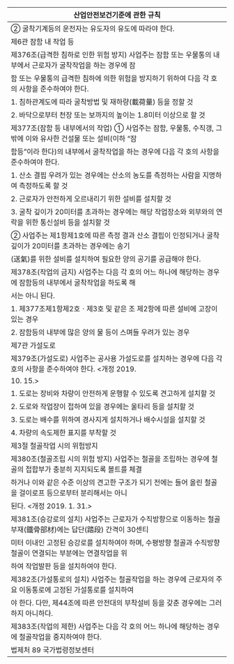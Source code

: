 | 산업안전보건기준에 관한 규칙 |
| --- |
| ② 굴착기계등의 운전자는 유도자의 유도에 따라야 한다. |
| 제6관 잠함 내 작업 등 |
| 제376조(급격한 침하로 인한 위험 방지) 사업주는 잠함 또는 우물통의 내부에서 근로자가 굴착작업을 하는 경우에 잠 |
| 함 또는 우물통의 급격한 침하에 의한 위험을 방지하기 위하여 다음 각 호의 사항을 준수하여야 한다. |
| 1. 침하관계도에 따라 굴착방법 및 재하량(載荷量) 등을 정할 것 |
| 2. 바닥으로부터 천장 또는 보까지의 높이는 1.8미터 이상으로 할 것 |
| 제377조(잠함 등 내부에서의 작업) ① 사업주는 잠함, 우물통, 수직갱, 그 밖에 이와 유사한 건설물 또는 설비(이하 “잠 |
| 함등”이라 한다)의 내부에서 굴착작업을 하는 경우에 다음 각 호의 사항을 준수하여야 한다. |
| 1. 산소 결핍 우려가 있는 경우에는 산소의 농도를 측정하는 사람을 지명하여 측정하도록 할 것 |
| 2. 근로자가 안전하게 오르내리기 위한 설비를 설치할 것 |
| 3. 굴착 깊이가 20미터를 초과하는 경우에는 해당 작업장소와 외부와의 연락을 위한 통신설비 등을 설치할 것 |
| ② 사업주는 제1항제1호에 따른 측정 결과 산소 결핍이 인정되거나 굴착 깊이가 20미터를 초과하는 경우에는 송기 |
| (送氣)를 위한 설비를 설치하여 필요한 양의 공기를 공급해야 한다. |
| 제378조(작업의 금지) 사업주는 다음 각 호의 어느 하나에 해당하는 경우에 잠함등의 내부에서 굴착작업을 하도록 해 |
| 서는 아니 된다. |
| 1. 제377조제1항제2호ㆍ제3호 및 같은 조 제2항에 따른 설비에 고장이 있는 경우 |
| 2. 잠함등의 내부에 많은 양의 물 등이 스며들 우려가 있는 경우 |
| 제7관 가설도로 |
| 제379조(가설도로) 사업주는 공사용 가설도로를 설치하는 경우에 다음 각 호의 사항을 준수하여야 한다. <개정 2019. |
| 10. 15.> |
| 1. 도로는 장비와 차량이 안전하게 운행할 수 있도록 견고하게 설치할 것 |
| 2. 도로와 작업장이 접하여 있을 경우에는 울타리 등을 설치할 것 |
| 3. 도로는 배수를 위하여 경사지게 설치하거나 배수시설을 설치할 것 |
| 4. 차량의 속도제한 표지를 부착할 것 |
| 제3절 철골작업 시의 위험방지 |
| 제380조(철골조립 시의 위험 방지) 사업주는 철골을 조립하는 경우에 철골의 접합부가 충분히 지지되도록 볼트를 체결 |
| 하거나 이와 같은 수준 이상의 견고한 구조가 되기 전에는 들어 올린 철골을 걸이로프 등으로부터 분리해서는 아니 |
| 된다. <개정 2019. 1. 31.> |
| 제381조(승강로의 설치) 사업주는 근로자가 수직방향으로 이동하는 철골부재(鐵骨部材)에는 답단(踏段) 간격이 30센티 |
| 미터 이내인 고정된 승강로를 설치하여야 하며, 수평방향 철골과 수직방향 철골이 연결되는 부분에는 연결작업을 위 |
| 하여 작업발판 등을 설치하여야 한다. |
| 제382조(가설통로의 설치) 사업주는 철골작업을 하는 경우에 근로자의 주요 이동통로에 고정된 가설통로를 설치하여 |
| 야 한다. 다만, 제44조에 따른 안전대의 부착설비 등을 갖춘 경우에는 그러하지 아니하다. |
| 제383조(작업의 제한) 사업주는 다음 각 호의 어느 하나에 해당하는 경우에 철골작업을 중지하여야 한다. |
| 법제처                                                            89                                                       국가법령정보센터 |